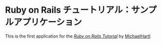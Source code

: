 # Ruby on Rails チュートリアル：サンプルアプリケーション

This is the first application for the
[*Ruby on Rails Tutorial*](http://railstutorial.jp)
by [MichaelHartl](http://michaelhartl.com)